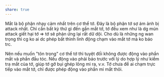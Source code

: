 ```yaml
---
share: true
---
```

Mắt là bộ phận nhạy cảm nhất trên cơ thể tớ. Đây là bộ phận tớ sợ ám ảnh bị attack nhất. Chỉ cần bất kỳ thứ gì đến gần mắt tớ, tớ đều xem như là dg mún  
attack giết hại tớ => tớ sẽ phản ứng lại rất dữ dội. Cho dù là những ng wan trọng thì cg ko ai dc phép bất thình lình động chạm vào mắt tớ mà ko báo trc.

Nên nếu muốn "tôn trọng" cơ thể tớ thì tuyệt đối không được động vào phần mắt và phần đầu tóc. Nếu động vào phải báo trước với lý do hợp lý như kiểm tra mắt của tớ, giúp tớ gỡ bụi ghép lông mi ra, v.v. Tớ chưa để ai chạm trực tiếp vào mắt tớ, chỉ được phép động vào phần mi mắt thôi.